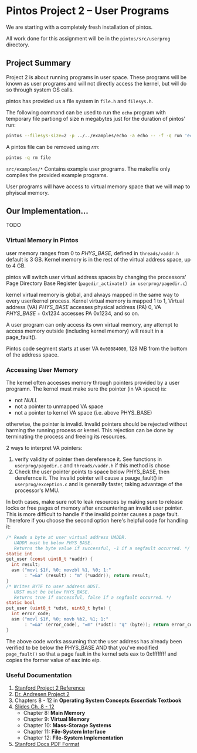 Pintos Project 2 – User Programs
===
We are starting with a completely fresh installation of pintos.

All work done for this assignment will be in the `pintos/src/userprog` directory.

Project Summary
---
Project 2 is about running programs in user space. These programs will be known as user programs and will not directly access the kernel, but will do so through system OS calls.

pintos has provided us a file system in `file.h` and `filesys.h`.

The following command can be used to run the `echo` program with temporary file partiong of size **n** megabytes just for the duration of pintos' run:
```bash
pintos --filesys-size=2 -p ../../examples/echo -a echo -- -f -q run 'echo x'
```

A pintos file can be removed using *rm*:
```bash
pintos -q rm file
```

`src/examples/*` Contains example user programs. The makefile only compiles the provided example programs.

User programs will have access to virtual memory space that we will map to phyiscal memory.

## Our Implementation...

TODO

### Virtual Memory in Pintos
user memory ranges from 0 to *PHYS_BASE*, defined in `threads/vaddr.h` default is 3 GB. Kernel memory is in the rest of the virtual address space, up to 4 GB.

pintos will switch user virtual address spaces by changing the processors' Page Directory Base Register (`pagedir_activate() in userprog/pagedir.c`)

kernel virtual memory is global, and always mapped in the same way to every user/kernel process. Kernel virtual memory is mapped 1 to 1, Virtual address (VA) *PHYS_BASE* accesses physical address (PA) 0, VA *PHYS_BASE* + 0x1234 accesses PA 0x1234, and so on.

A user program can only access its own virtual memory, any attempt to access memory outside (including kernel memory) will result in a page_fault().

Pintos code segment starts at user VA `0x08084000`, 128 MB from the bottom of the address space.

### Accessing User Memory
The kernel often accesses memory through pointers provided by a user programn. The kernel must make sure the pointer (in VA space) is: 
  * not *NULL*
  * not a pointer to unmapped VA space
  * not a pointer to kernel VA space (i.e. above PHYS_BASE)

otherwise, the pointer is invalid. Invalid pointers should be rejected without harming the running process or kernel. This rejection can be done by terminating the process and freeing its resources.

2 ways to interpret VA pointers:
  1. verify validity of pointer then dereference it. See functions in `userprog/pagedir.c` and `threads/vaddr.h` if this method is chose
  2. Check the user pointer points to space below PHYS_BASE, then derefernce it. The invalid pointer will cause a pauge_fault() in `userprog/exception.c` and is generally faster, taking advantage of the processor's MMU.

In both cases, make sure not to leak resources by making sure to release locks or free pages of memory after encountering an invalid user pointer. This is more difficult to handle if the invalid pointer causes a page fault. Therefore if you choose the second option here's helpful code for handling it:
```C
/* Reads a byte at user virtual address UADDR.
   UADDR must be below PHYS_BASE.
   Returns the byte value if successful, -1 if a segfault occurred. */
static int
get_user (const uint8_t *uaddr) {
  int result;
  asm ("movl $1f, %0; movzbl %1, %0; 1:"
       : "=&a" (result) : "m" (*uaddr)); return result;
}
/* Writes BYTE to user address UDST.
   UDST must be below PHYS_BASE.
   Returns true if successful, false if a segfault occurred. */
static bool
put_user (uint8_t *udst, uint8_t byte) {
  int error_code;
  asm ("movl $1f, %0; movb %b2, %1; 1:"
       : "=&a" (error_code), "=m" (*udst): "q" (byte)); return error_code != -1;
}
```

The above code works assuming that the user address has already been verified to be below the PHYS_BASE AND that you've modified `page_fault()` so that a page fault in the kernel sets eax to 0xffffffff and copies the former value of eax into eip.

### Useful Documentation
  1. [Stanford Project 2 Reference](https://web.stanford.edu/class/cs140/projects/pintos/pintos_3.html#SEC32)
  2. [Dr. Andresen Project 2](https://k-state.instructure.com/courses/85470/files/folder/Projects?preview=12771783)
  3. Chapters 8 - 12 in **Operating System Concepts *Essentials* Textbook**
  4. [Slides Ch. 8 - 12](https://k-state.instructure.com/courses/85470/files/folder/Lectures?)
      * Chapter 8: **Main Memory**
      * Chapter 9: **Virtual Memory**
      * Chapter 10: **Mass-Storage Systems**
      * Chapter 11: **File-System Interface**
      * Chapter 12: **File-System Implementation**
  5. [Stanford Docs PDF Format](https://web.stanford.edu/class/cs140/projects/pintos/pintos.pdf)